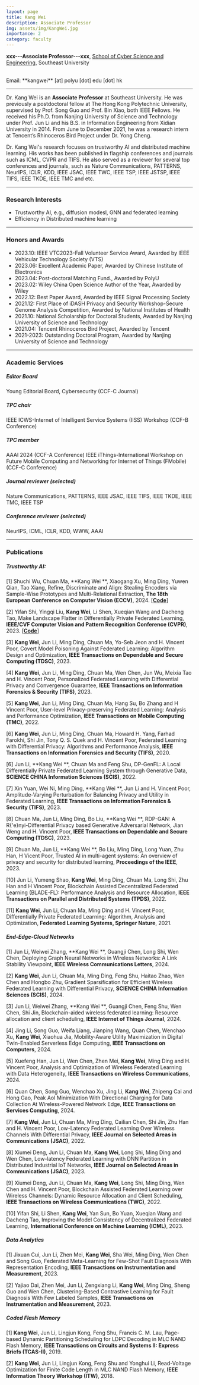 ```yaml
---
layout: page
title: Kang Wei
description: Associate Professor
img: assets/img/KangWei.jpg
importance: 2
category: faculty
---
```


**xxx---Associate Professor---xxx**, [School of Cyber Science and Engineering](https://cyber.seu.edu.cn/), Southeast University<br>


<br>
Email: **kangwei** [at] polyu [dot] edu [dot] hk<br>

---

Dr. Kang Wei is an **Associate Professor** at Southeast University. He was previously a postdoctoral fellow at The Hong Kong Polytechnic University, supervised by Prof. Song Guo and Prof. Bin Xiao, both IEEE Fellows. He received his Ph.D. from Nanjing University of Science and Technology under Prof. Jun Li and his B.S. in Information Engineering from Xidian University in 2014. From June to December 2021, he was a research intern at Tencent’s Rhinoceros Bird Project under Dr. Yong Cheng.

Dr. Kang Wei's research focuses on trustworthy AI and distributed machine learning. His works has been published in flagship conferences and journals such as ICML, CVPR and TIFS. He also served as a reviewer for several top conferences and journals, such as Nature Communications, PATTERNS, NeurIPS, ICLR, KDD, IEEE JSAC, IEEE TWC, IEEE TSP, IEEE JSTSP, IEEE TIFS, IEEE TKDE, IEEE TMC and etc.

---

### Research Interests 

- Trustworthy AI, e.g., diffusion modesl, GNN and federated learning
- Efficiency in Distributed machine learning

---

### Honors and Awards

- 2023.10: IEEE VTC2023-Fall Volunteer Service Award, Awarded by IEEE Vehicular Technology Society (VTS)
- 2023.06: Excellent Academic Paper, Awarded by Chinese Institute of Electronics 
- 2023.04: Post-doctoral Matching Fund., Awarded by PolyU
- 2023.02: Wiley China Open Science Author of the Year, Awarded by Wiley
- 2022.12: Best Paper Award, Awarded by IEEE Signal Processing Society
- 2021.12: First Place of iDASH Privacy and Security Workshop-Secure Genome Analysis Competition, Awarded by National Institutes of Health
- 2021.10: National Scholarship for Doctoral Students, Awarded by Nanjing University of Science and Technology
- 2021.04: Tencent Rhinoceros Bird Project, Awarded by Tencent
- 2021-2023: Outstanding Doctoral Program, Awarded by Nanjing University of Science and Technology

---

### Academic Services

##### Editor Board
Young Editorial Board, Cybersecurity (CCF-C Journal)

##### TPC chair
IEEE ICWS-Internet of Intelligent Service Systems (IISS) Workshop (CCF-B Conference)

##### TPC member
AAAI 2024 (CCF-A Conference)
IEEE iThings-International Workshop on Future Mobile Computing and Networking for Internet of Things (FMobile) (CCF-C Conference)

##### Journal reviewer (selected)
Nature Communications, PATTERNS, IEEE JSAC, IEEE TIFS, IEEE TKDE, IEEE TMC, IEEE TSP

##### Conference reviewer (selected)
NeurIPS, ICML, ICLR, KDD, WWW, AAAI

---

### Publications

##### **Trustworthy AI**:

[1] Shuchi Wu, Chuan Ma, **Kang Wei **, Xiaogang Xu, Ming Ding, Yuwen Qian, Tao Xiang, Refine, Discriminate and Align: Stealing Encoders via Sample-Wise Prototypes and Multi-Relational Extraction, **The 18th European Conference on Computer Vision (ECCV)**, 2024. [[**Code**](https://github.com/ShuchiWu/RDA)]

[2] Yifan Shi, Yingqi Liu, **Kang Wei**, Li Shen, Xueqian Wang and Dacheng Tao, Make Landscape Flatter in Differentially Private Federated Learning, **IEEE/CVF Computer Vision and Pattern Recognition Conference (CVPR)**, 2023. [[**Code**](https://github.com/YMJS-Irfan/DP-FedSAM)]

[3] **Kang Wei**, Jun Li, Ming Ding, Chuan Ma, Yo-Seb Jeon and H. Vincent Poor, Covert Model Poisoning Against Federated Learning: Algorithm Design and Optimization, **IEEE Transactions on Dependable and Secure Computing (TDSC)**, 2023.

[4] **Kang Wei**, Jun Li, Ming Ding, Chuan Ma, Wen Chen, Jun Wu, Meixia Tao and H. Vincent Poor, Personalized Federated Learning with Differential Privacy and Convergence Guarantee, **IEEE Transactions on Information Forensics & Security (TIFS)**, 2023.

[5] **Kang Wei**, Jun Li, Ming Ding, Chuan Ma, Hang Su, Bo Zhang and H Vincent Poor, User-level Privacy-preserving Federated Learning: Analysis and Performance Optimization, **IEEE Transactions on Mobile Computing (TMC)**, 2022.

[6] **Kang Wei**, Jun Li, Ming Ding, Chuan Ma, Howard H. Yang, Farhad Farokhi, Shi Jin, Tony Q. S. Quek and H. Vincent Poor, Federated Learning with Differential Privacy: Algorithms and Performance Analysis, **IEEE Transactions on Information Forensics and Security (TIFS)**, 2020.

[6] Jun Li, **Kang Wei **, Chuan Ma and Feng Shu, DP-GenFL: A Local Differentially Private Federated Learning System through Generative Data, **SCIENCE CHINA Information Sciences (SCIS)**, 2022.

[7] Xin Yuan, Wei Ni, Ming Ding, **Kang Wei **, Jun Li and H. Vincent Poor, Amplitude-Varying Perturbation for Balancing Privacy and Utility in Federated Learning, **IEEE Transactions on Information Forensics & Security (TIFS)**, 2023.

[8] Chuan Ma, Jun Li, Ming Ding, Bo Liu, **Kang Wei **, RDP-GAN: A R{\'e}nyi-Differential Privacy based Generative Adversarial Network, Jian Weng and H. Vincent Poor, **IEEE Transactions on Dependable and Secure Computing (TDSC)**, 2023.

[9] Chuan Ma, Jun Li, **Kang Wei **, Bo Liu, Ming Ding, Long Yuan, Zhu Han, H Vicent Poor, Trusted AI in multi-agent systems: An overview of privacy and security for distributed learning, **Proceedings of the IEEE**, 2023.

[10] Jun Li, Yumeng Shao, **Kang Wei**, Ming Ding, Chuan Ma, Long Shi, Zhu Han and H Vincent Poor, Blockchain Assisted Decentralized Federated Learning (BLADE-FL): Performance Analysis and Resource Allocation, **IEEE Transactions on Parallel and Distributed Systems (TPDS)**, 2022.

[11] **Kang Wei**, Jun Li, Chuan Ma, Ming Ding and H. Vincent Poor, Differentially Private Federated Learning: Algorithm, Analysis and Optimization, **Federated Learning Systems, Springer Nature**, 2021.

##### **End-Edge-Cloud Networks**

[1] Jun Li, Weiwei Zhang, **Kang Wei **, Guangji Chen, Long Shi, Wen Chen, Deploying Graph Neural Networks in Wireless Networks: A Link Stability Viewpoint, **IEEE Wireless Communications Letters**, 2024.

[2] **Kang Wei**, Jun Li, Chuan Ma, Ming Ding, Feng Shu, Haitao Zhao, Wen Chen and Hongbo Zhu, Gradient Sparsification for Efficient Wireless Federated Learning with Differential Privacy, **SCIENCE CHINA Information Sciences (SCIS)**, 2024.

[3] Jun Li, Weiwei Zhang, **Kang Wei **, Guangji Chen, Feng Shu, Wen Chen, Shi Jin, Blockchain-aided wireless federated learning: Resource allocation and client scheduling, **IEEE Internet of Things Journal**, 2024.

[4] Jing Li, Song Guo, Weifa Liang, Jianping Wang, Quan Chen, Wenchao Xu, **Kang Wei**, Xiaohua Jia, Mobility-Aware Utility Maximization in Digital Twin-Enabled Serverless Edge Computing, **IEEE Transactions on Computers**, 2024.

[5] Xuefeng Han, Jun Li, Wen Chen, Zhen Mei, **Kang Wei**, Ming Ding and H. Vincent Poor, Analysis and Optimization of Wireless Federated Learning with Data Heterogeneity, **IEEE Transactions on Wireless Communications**, 2024.

[6] Quan Chen, Song Guo, Wenchao Xu, Jing Li, **Kang Wei**, Zhipeng Cai and Hong Gao, Peak AoI Minimization With Directional Charging for Data Collection At Wireless-Powered Network Edge, **IEEE Transactions on Services Computing**, 2024.

[7] **Kang Wei**, Jun Li, Chuan Ma, Ming Ding, Cailian Chen, Shi Jin, Zhu Han and H. Vincent Poor, Low-Latency Federated Learning Over Wireless Channels With Differential Privacy, **IEEE Journal on Selected Areas in Communications (JSAC)**, 2022.

[8] Xiumei Deng, Jun Li, Chuan Ma, **Kang Wei**, Long Shi, Ming Ding and Wen Chen, Low-latency Federated Learning with DNN Partition in Distributed Industrial IoT Networks, **IEEE Journal on Selected Areas in Communications (JSAC)**, 2023.

[9] Xiumei Deng, Jun Li, Chuan Ma, **Kang Wei**, Long Shi, Ming Ding, Wen Chen and H. Vincent Poor, Blockchain Assisted Federated Learning over Wireless Channels: Dynamic Resource Allocation and Client Scheduling, **IEEE Transactions on Wireless Communications (TWC)**, 2022.

[10] Yifan Shi, Li Shen, **Kang Wei**, Yan Sun, Bo Yuan, Xueqian Wang and Dacheng Tao, Improving the Model Consistency of Decentralized Federated Learning, **International Conference on Machine Learning (ICML)**, 2023.

##### **Data Analytics**

[1] Jixuan Cui, Jun Li, Zhen Mei, **Kang Wei**, Sha Wei, Ming Ding, Wen Chen and Song Guo, Federated Meta-Learning for Few-Shot Fault Diagnosis With Representation Encoding, **IEEE Transactions on Instrumentation and Measurement**, 2023.

[2] Yajiao Dai, Zhen Mei, Jun Li, Zengxiang Li, **Kang Wei**, Ming Ding, Sheng Guo and Wen Chen, Clustering-Based Contrastive Learning for Fault Diagnosis With Few Labeled Samples, **IEEE Transactions on Instrumentation and Measurement**, 2023.

##### **Coded Flash Memory**

[1] **Kang Wei**, Jun Li, Lingjun Kong, Feng Shu, Francis C. M. Lau, Page-based Dynamic Partitioning Scheduling for LDPC Decoding in MLC NAND Flash Memory, **IEEE Transactions on Circuits and Systems II: Express Briefs (TCAS-II)**, 2019.

[2] **Kang Wei**, Jun Li, Lingjun Kong, Feng Shu and Yonghui Li, Read-Voltage Optimization for Finite Code Length in MLC NAND Flash Memory, **IEEE Information Theory Workshop (ITW)**, 2018.